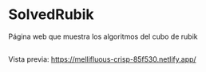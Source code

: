 # SolvedRubik

Página web que muestra los algoritmos del cubo de rubik

##

Vista previa: https://mellifluous-crisp-85f530.netlify.app/